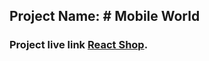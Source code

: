 ## Project Name: # Mobile World <br>

### Project live link [React Shop](https://clever-cuchufli-3a9646.netlify.app).
